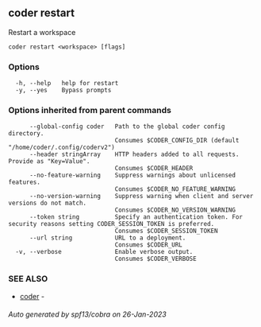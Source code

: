 ## coder restart

Restart a workspace

```
coder restart <workspace> [flags]
```

### Options

```
  -h, --help   help for restart
  -y, --yes    Bypass prompts
```

### Options inherited from parent commands

```
      --global-config coder   Path to the global coder config directory.
                              Consumes $CODER_CONFIG_DIR (default "/home/coder/.config/coderv2")
      --header stringArray    HTTP headers added to all requests. Provide as "Key=Value".
                              Consumes $CODER_HEADER
      --no-feature-warning    Suppress warnings about unlicensed features.
                              Consumes $CODER_NO_FEATURE_WARNING
      --no-version-warning    Suppress warning when client and server versions do not match.
                              Consumes $CODER_NO_VERSION_WARNING
      --token string          Specify an authentication token. For security reasons setting CODER_SESSION_TOKEN is preferred.
                              Consumes $CODER_SESSION_TOKEN
      --url string            URL to a deployment.
                              Consumes $CODER_URL
  -v, --verbose               Enable verbose output.
                              Consumes $CODER_VERBOSE
```

### SEE ALSO

- [coder](coder.md) -

###### Auto generated by spf13/cobra on 26-Jan-2023
